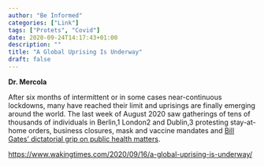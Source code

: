 ```yaml
---
author: "Be Informed"
categories: ["Link"]
tags: ["Protets", "Covid"]
date: 2020-09-24T14:17:43+01:00
description: ""
title: "A Global Uprising Is Underway"
draft: false
---
```


**Dr. Mercola**

After six months of intermittent or in some cases near-continuous  lockdowns, many have reached their limit and uprisings are finally  emerging around the world. The last week of August 2020 saw gatherings  of tens of thousands of individuals in Berlin,1 London2 and Dublin,3 protesting stay-at-home orders, business closures, mask and vaccine mandates and [Bill Gates’ dictatorial grip on public health matters](https://articles.mercola.com/sites/articles/archive/2020/04/21/bill-gates-political-power.aspx).

https://www.wakingtimes.com/2020/09/16/a-global-uprising-is-underway/